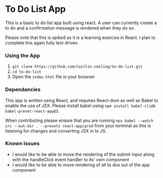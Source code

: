 # To Do List App

This is a basic to do list app built using react. A user can currently create a to do and a confirmation message is rendered when they do so.

Please note that this is spiked as it is a learning exercise in React. I plan to complete this again fully test driven.

### Using the App
1. `git clone https://github.com/Caitlin-cooling/to-do-list.git`
2. `cd to-do-list`
3. Open the `index.html` file in your browser

### Dependancies
This app is written using React, and requires React-dom as well as Babel to enable the use of JSX. Please install babel using `npm install babel-cli@6 babel-preset-react-app@3`.

When contributing please ensure that you are running `npx babel --watch src --out-dir . --presets react-app/prod` from your terminal as this is listening for changes and converting JSX in to JS.

### Known Issues
* I would like to be able to move the rendering of the submit input along with the handleClick event handler to its' own component
* I would like to be able to move rendering of all to dos out of the app component
